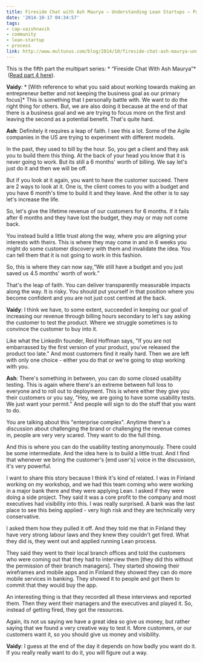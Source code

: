 ```yaml
---
title: Fireside Chat with Ash Maurya – Understanding Lean Startups – Part 5
date: '2014-10-17 04:34:57'
tags:
- cap-vaishnavik
- community
- lean-startup
- process
link: http://www.multunus.com/blog/2014/10/fireside-chat-ash-maurya-understanding-lean-startups-part-5/
---
```


This is the fifth part the multipart series: * “Fireside Chat With Ash Maurya”*  ([Read part 4 here](http://www.multunus.com/blog/2014/08/fireside-chat-ash-maurya-understanding-lean-startups-part-4/)).


**Vaidy**: * [With reference to what you said about working towards making an entrepreneur better and not keeping the business goal as our primary focus]*  This is something that I personally battle with. We want to do the right thing for others. But, we are also doing it because at the end of that there is a business goal and we are trying to focus more on the first and leaving the second as a potential benefit. That's quite hard.


**Ash**: Definitely it requires a leap of faith. I see this a lot. Some of the Agile companies in the US are trying to experiment with different models.

In the past, they used to bill by the hour. So, you get a client and they ask you to build them this thing. At the back of your head you know that it is never going to work. But its still a 6 months' worth of billing. We say let's just do it and then we will be off.

But if you look at it again, you want to have the customer succeed. There are 2 ways to look at it. One is, the client comes to you with a budget and you have 6 
month's time to build it and they leave. And the other is to say let's increase the life.

So, let's give the lifetime revenue of our customers for 6 months. If it fails after 6 months and they have lost the budget, they may or may not come back.

You instead build a little trust along the way, where you are aligning your interests with theirs. This is where they may come in and in 6 weeks you might do some customer discovery with them and invalidate the idea. You can tell them that it is not going to work in this fashion.

So, this is where they can now say,“We still have a budget and you just saved us 4.5 months' worth of work.”

That's the leap of faith. You can deliver transparently measurable impacts along the way. It is risky. You should put yourself in that position where you become confident and you are not just cost centred at the back.


**Vaidy**: I think we have, to some extent, succeeded in keeping our goal of increasing our revenue through billing hours secondary to let's say asking the customer to test the product. Where we struggle sometimes is to convince the customer to buy into it.

Like what the LinkedIn founder, Reid Hoffman says, "If you are not embarrassed by the first version of your product, you’ve released the product too late." And most customers find it really hard. Then we are left with only one choice - either you do that or we're going to stop working with you.


**Ash**: There's something in between, you can do some closed usability testing. This is again where there's an extreme between 
full loss to everyone and to roll out to deployment. This is where either they give you their customers or you say, "Hey, we are going to have some usability tests. We just want your permit.” And people will sign to do the stuff that you want to do.

You are talking about this "enterprise complex". Anytime there's a discussion about challenging the brand or challenging the revenue comes in, people are very very scared. They want to do the full thing.

And this is where you can do the usability testing anonymously. There could be some intermediate. And the idea here is to build a little trust. And I find that whenever we bring the customer's [end user's] voice in the discussion, it's very powerful.

I want to share this story because I think it's kind of related. I was in Finland working on my workshop, and we had this team coming who were working in a major bank there and they were applying Lean. I asked if they were doing a side project. They said it was a core profit to the company and most executives had visibility into this. I was really surprised. A bank was the last place to see this being applied - very high risk and they are technically very conservative.

I asked them how they pulled it off. And they told me that in Finland they have very strong labour laws and they knew they couldn't get fired. What they did is, they went out and applied running Lean process.

They said they went to their local branch offices and told the customers who were coming out that they had to interview them [they did this without the permission of their branch managers]. They started showing their wireframes and mobile apps and in Finland they showed they can do more mobile services in banking. They showed it to people and got them to commit that they would buy the app.

An interesting thing is that they recorded all these interviews and reported them. Then they went their managers and the executives and played it. So, instead of getting 
fired, they got   the resources.

Again, its not us saying we have a great idea so give us money, but rather saying that we found a very creative way to test it. More customers, or our customers want it, so you should give us money and visibility.


**Vaidy**: I guess at the end of the day it depends on how badly you want do it. If you 
really really want to do it, you will figure out a way.

